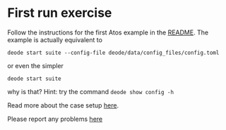 # First run exercise 

Follow the instructions for the first Atos example in the [README](https://github.com/destination-earth-digital-twins/Deode-Prototype?tab=readme-ov-file#examples). The example is actually equivalent to
```
deode start suite --config-file deode/data/config_files/config.toml
```
or even the simpler
```
deode start suite 
```
why is that? Hint: try the command `deode show config -h`

 Read more about the case setup [here](https://destination-earth-digital-twins.github.io/deode-prototype-docs/misc_section_in_doc_page.html#the-case-setup).

Please report any problems [here](https://github.com/destination-earth-digital-twins/DE330_Training_2024/issues)

